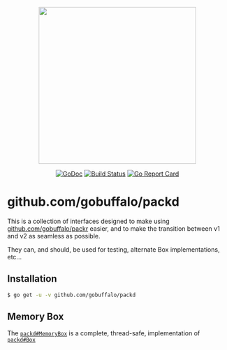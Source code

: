 <p align="center"><img src="https://github.com/gobuffalo/buffalo/blob/master/logo.svg" width="360"></p>

<p align="center">
<a href="https://godoc.org/github.com/gobuffalo/packd"><img src="https://godoc.org/github.com/gobuffalo/packd?status.svg" alt="GoDoc" /></a>
<a href="https://travis-ci.org/gobuffalo/packd"><img src="https://travis-ci.org/gobuffalo/packd.svg?branch=master" alt="Build Status" /></a>
<a href="https://goreportcard.com/report/github.com/gobuffalo/packd"><img src="https://goreportcard.com/badge/github.com/gobuffalo/packd" alt="Go Report Card" /></a>
</p>

# github.com/gobuffalo/packd

This is a collection of interfaces designed to make using [github.com/gobuffalo/packr](https://github.com/gobuffalo/packr) easier, and to make the transition between v1 and v2 as seamless as possible.

They can, and should, be used for testing, alternate Box implementations, etc...


## Installation

```bash
$ go get -u -v github.com/gobuffalo/packd
```

## Memory Box

The [`packd#MemoryBox`](https://godoc.org/github.com/gobuffalo/packd#MemoryBox) is a complete, thread-safe, implementation of [`packd#Box`](https://godoc.org/github.com/gobuffalo/packd#Box)
